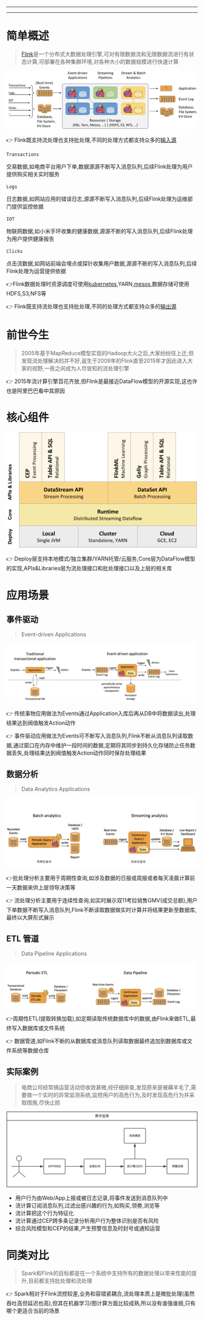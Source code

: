 ----

----



# 简单概述

>   [Flink](https://flink.apache.org/)是一个分布式大数据处理引擎,可对有限数据流和无限数据流进行有状态计算,可部署在各种集群环境,对各种大小的数据规模进行快速计算

![image-20190908113613255](简单介绍.assets/image-20190908113613255.png)

:point_right: Flink既支持流处理也支持批处理,不同的处理方式都支持众多的[输入源](https://github.com/apache/flink/tree/master/flink-connectors)

`Transactions`

交易数据,如电商平台用户下单,数据源源不断写入消息队列,后续Flink处理为用户提供购买相关实时服务​

`Logs`

日志数据,如网站应用的错误日志,源源不断写入消息队列,后续Flink处理为运维部门提供监控依据

`IOT`

物联网数据,如小米手环收集的健康数据,源源不断的写入消息队列,后续Flink处理为用户提供健康报告

`Clicks`

点击流数据,如网站前端会埋点或探针收集用户数据,源源不断的写入消息队列,后续Flink处理为运营提供依据

:point_right: ​Flink数据处理时资源调度可使用[kubernetes](https://kubernetes.io/),YARN,[mesos](http://mesos.apache.org/),数据存储可使用HDFS,S3,NFS等

:point_right: Flink既支持流处理也支持批处理,不同的处理方式都支持众多的[输出源](https://github.com/apache/flink/tree/master/flink-connectors)

# 前世今生

>   2005年基于MapReduce模型实现的Hadoop大火之后,大家纷纷往上迁,但发现流处理解决的并不好,诞生于2009年的Flink直至2015年才因此进入大家的视野,一夜之间成为人尽皆知的流处理引擎

:point_right: 2015年流计算引擎百花齐放,但Flink是最接近DataFlow模型的开源实现,这也许也是阿里巴巴看中其原因​

# 核心组件

![image-20190908143332225](简单介绍.assets/image-20190908143332225.png)

:point_right: Deploy层支持本地模式/独立集群/YARN托管/云服务,Core层为DataFlow模型的实现,APIs&​Libraries层为流处理接口和批处理接口以及上层的相关库

# 应用场景

## 事件驱动

>   Event-driven Applications

![image-20190908150737050](简单介绍.assets/image-20190908150737050.png)

:point_right: 传统事物应用做法为Events通过Application入库后再从DB中将数据读出,处理结果达到阀值触发Action动作

:point_right: 事件驱动应用​做法为Events可不断写入消息队列,Flink不断从消息队列读取数据,通过窗口在内存中维护一段时间的数据,定期将其同步到持久化存储防止任务数据丢失,处理结果达到阀值触发Action动作同时保存处理结果

## 数据分析

>   Data Analytics Applications

![image-20190908153326367](简单介绍.assets/image-20190908153326367.png)

:point_right: ​批处理分析主要用于周期性查询,如涉及数据的日报或周报或者每天凌晨计算前一天数据来供上层领导决策等

:point_right: 流处理分析主要用于连续性查询,如​实时展示双11考拉销售GMV(成交总额),用户下单数据不断写入消息队列,Flink不断读取数据做实时计算并将结果更新至数据库,最终以大屏形式展示

## ETL 管道

>   Data Pipeline Applications

![image-20190908154303073](简单介绍.assets/image-20190908154303073.png)

:point_right: ​周期性ETL(提取转换加载),如定期读取传统数据库中的数据,由Flink来做ETL,最终写入数据库或文件系统

:point_right: 数据管道,如Flink不断的从数据库或消息队列读取数据最终追加到数据库或文件系统等数据仓库

## 实际案例

>   电商公司经常搞运营活动但收效甚微,经仔细排查,发现原来是被薅羊毛了,需要做一个实时的异常监测系统,监控用户的高危行为,及时发现高危行为并采取措施,尽快止损

![image-20190908162756218](简单介绍.assets/image-20190908162756218.png)

*   用户行为由Web/App上报或被日志记录,将事件发送到消息队列中
*   流计算订阅消息队列,过滤出感兴趣的行为,如购买,领劵,浏览等
*   流计算把这个行为特征化
*   流计算通过CEP跨多条记录分析用户行为整体识别是否有风险
*   综合风险模型和CEP的结果,产生预警信息及时封号或通知运营

# 同类对比

>   Spark和Flink的目标都是在一个系统中支持所有的数据处理以带来性能的提升,目前都支持批处理和流处理

:point_right: Spark相对于Flink流控较差,业务和容错紧耦合,流处理本质上是微批处理(虽然吞吐高但延迟也高),但其在机器学习/图计算方面比较成熟,所以没有谁强谁弱,只有哪个更适合当前的场景

